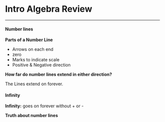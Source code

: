 # Intro Algebra Review
***

#### Number lines
**Parts of a Number Line**

* Arrows on each end
* zero
* Marks to indicate scale
* Positive & Negative direction

**How far do number lines extend in either direction?**

The Lines extend on forever.

#### Infinity

**Infinity:** goes on forever without + or - 
	
**Truth about number lines**


	
	 


